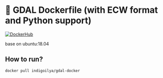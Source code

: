 # 🐳 GDAL Dockerfile (with ECW format and Python support)
[![DockerHub](https://img.shields.io/docker/cloud/build/indigoilya/gdal-docker?style=flat-square)](https://hub.docker.com/r/indigoilya/gdal-docker)

base on ubuntu:18.04

## How to run?

```
docker pull indigoilya/gdal-docker
```

